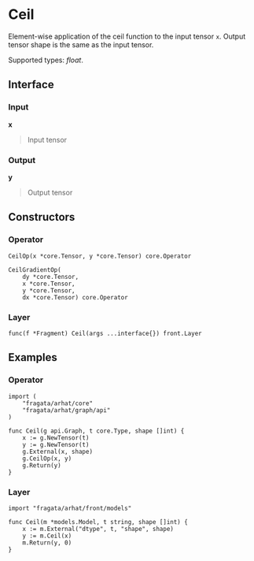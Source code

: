 
# Ceil

Element-wise application of the ceil function to the input tensor
`x`. Output tensor shape is the same as the input tensor.

Supported types: *float*.

## Interface

### Input

**x**

>Input tensor

### Output

**y**

>Output tensor

## Constructors

### Operator


```
CeilOp(x *core.Tensor, y *core.Tensor) core.Operator

CeilGradientOp(
    dy *core.Tensor,
    x *core.Tensor,
    y *core.Tensor,
    dx *core.Tensor) core.Operator
```


### Layer


```
func(f *Fragment) Ceil(args ...interface{}) front.Layer
```


## Examples

### Operator


```
import (
    "fragata/arhat/core"
    "fragata/arhat/graph/api"
)

func Ceil(g api.Graph, t core.Type, shape []int) {
    x := g.NewTensor(t)
    y := g.NewTensor(t)
    g.External(x, shape)
    g.CeilOp(x, y)
    g.Return(y)
}
```


### Layer


```
import "fragata/arhat/front/models"

func Ceil(m *models.Model, t string, shape []int) {
    x := m.External("dtype", t, "shape", shape)
    y := m.Ceil(x)
    m.Return(y, 0)
}
```

